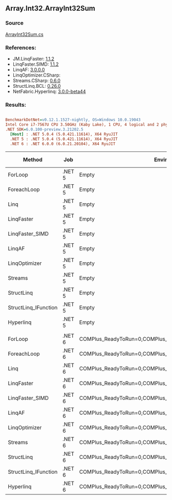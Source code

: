 ﻿## Array.Int32.ArrayInt32Sum

### Source
[ArrayInt32Sum.cs](../LinqBenchmarks/Array/Int32/ArrayInt32Sum.cs)

### References:
- JM.LinqFaster: [1.1.2](https://www.nuget.org/packages/JM.LinqFaster/1.1.2)
- LinqFaster.SIMD: [1.1.2](https://www.nuget.org/packages/LinqFaster.SIMD/1.0.3)
- LinqAF: [3.0.0.0](https://www.nuget.org/packages/LinqAF/3.0.0.0)
- LinqOptimizer.CSharp: [](https://www.nuget.org/packages/LinqOptimizer.CSharp/)
- Streams.CSharp: [0.6.0](https://www.nuget.org/packages/Streams.CSharp/0.6.0)
- StructLinq.BCL: [0.26.0](https://www.nuget.org/packages/StructLinq/0.26.0)
- NetFabric.Hyperlinq: [3.0.0-beta44](https://www.nuget.org/packages/NetFabric.Hyperlinq/3.0.0-beta44)

### Results:
``` ini

BenchmarkDotNet=v0.12.1.1527-nightly, OS=Windows 10.0.19043
Intel Core i7-7567U CPU 3.50GHz (Kaby Lake), 1 CPU, 4 logical and 2 physical cores
.NET SDK=6.0.100-preview.3.21202.5
  [Host] : .NET 5.0.4 (5.0.421.11614), X64 RyuJIT
  .NET 5 : .NET 5.0.4 (5.0.421.11614), X64 RyuJIT
  .NET 6 : .NET 6.0.0 (6.0.21.20104), X64 RyuJIT


```
|               Method |    Job |                                                   EnvironmentVariables |  Runtime | Count |         Mean |      Error |     StdDev |  Ratio | RatioSD |  Gen 0 | Gen 1 | Gen 2 | Allocated |
|--------------------- |------- |----------------------------------------------------------------------- |--------- |------ |-------------:|-----------:|-----------:|-------:|--------:|-------:|------:|------:|----------:|
|              ForLoop | .NET 5 |                                                                  Empty | .NET 5.0 |   100 |     43.75 ns |   0.144 ns |   0.128 ns |   1.00 |    0.00 |      - |     - |     - |         - |
|          ForeachLoop | .NET 5 |                                                                  Empty | .NET 5.0 |   100 |     44.09 ns |   0.115 ns |   0.096 ns |   1.01 |    0.00 |      - |     - |     - |         - |
|                 Linq | .NET 5 |                                                                  Empty | .NET 5.0 |   100 |    415.37 ns |   1.029 ns |   0.912 ns |   9.49 |    0.02 | 0.0153 |     - |     - |      32 B |
|           LinqFaster | .NET 5 |                                                                  Empty | .NET 5.0 |   100 |     57.88 ns |   0.152 ns |   0.142 ns |   1.32 |    0.01 |      - |     - |     - |         - |
|      LinqFaster_SIMD | .NET 5 |                                                                  Empty | .NET 5.0 |   100 |     11.62 ns |   0.037 ns |   0.033 ns |   0.27 |    0.00 |      - |     - |     - |         - |
|               LinqAF | .NET 5 |                                                                  Empty | .NET 5.0 |   100 |    212.72 ns |   0.416 ns |   0.325 ns |   4.86 |    0.01 |      - |     - |     - |         - |
|        LinqOptimizer | .NET 5 |                                                                  Empty | .NET 5.0 |   100 | 21,397.85 ns | 125.185 ns | 110.973 ns | 489.06 |    2.61 | 7.6599 |     - |     - |  16,151 B |
|              Streams | .NET 5 |                                                                  Empty | .NET 5.0 |   100 |    320.94 ns |   5.527 ns |   8.101 ns |   7.42 |    0.23 | 0.0992 |     - |     - |     208 B |
|           StructLinq | .NET 5 |                                                                  Empty | .NET 5.0 |   100 |     81.60 ns |   0.202 ns |   0.179 ns |   1.87 |    0.00 | 0.0153 |     - |     - |      32 B |
| StructLinq_IFunction | .NET 5 |                                                                  Empty | .NET 5.0 |   100 |     61.48 ns |   0.170 ns |   0.142 ns |   1.40 |    0.00 |      - |     - |     - |         - |
|            Hyperlinq | .NET 5 |                                                                  Empty | .NET 5.0 |   100 |     23.22 ns |   0.065 ns |   0.054 ns |   0.53 |    0.00 |      - |     - |     - |         - |
|                      |        |                                                                        |          |       |              |            |            |        |         |        |       |       |           |
|              ForLoop | .NET 6 | COMPlus_ReadyToRun=0,COMPlus_TC_QuickJitForLoops=1,COMPlus_TieredPGO=1 | .NET 6.0 |   100 |     43.62 ns |   0.082 ns |   0.069 ns |   1.00 |    0.00 |      - |     - |     - |         - |
|          ForeachLoop | .NET 6 | COMPlus_ReadyToRun=0,COMPlus_TC_QuickJitForLoops=1,COMPlus_TieredPGO=1 | .NET 6.0 |   100 |     43.39 ns |   0.142 ns |   0.126 ns |   0.99 |    0.00 |      - |     - |     - |         - |
|                 Linq | .NET 6 | COMPlus_ReadyToRun=0,COMPlus_TC_QuickJitForLoops=1,COMPlus_TieredPGO=1 | .NET 6.0 |   100 |    205.05 ns |   1.532 ns |   1.358 ns |   4.70 |    0.03 | 0.0153 |     - |     - |      32 B |
|           LinqFaster | .NET 6 | COMPlus_ReadyToRun=0,COMPlus_TC_QuickJitForLoops=1,COMPlus_TieredPGO=1 | .NET 6.0 |   100 |     49.72 ns |   0.172 ns |   0.161 ns |   1.14 |    0.00 |      - |     - |     - |         - |
|      LinqFaster_SIMD | .NET 6 | COMPlus_ReadyToRun=0,COMPlus_TC_QuickJitForLoops=1,COMPlus_TieredPGO=1 | .NET 6.0 |   100 |     10.71 ns |   0.057 ns |   0.051 ns |   0.25 |    0.00 |      - |     - |     - |         - |
|               LinqAF | .NET 6 | COMPlus_ReadyToRun=0,COMPlus_TC_QuickJitForLoops=1,COMPlus_TieredPGO=1 | .NET 6.0 |   100 |    207.96 ns |   0.878 ns |   0.821 ns |   4.77 |    0.02 |      - |     - |     - |         - |
|        LinqOptimizer | .NET 6 | COMPlus_ReadyToRun=0,COMPlus_TC_QuickJitForLoops=1,COMPlus_TieredPGO=1 | .NET 6.0 |   100 | 19,553.95 ns | 138.386 ns | 129.447 ns | 448.34 |    2.58 | 7.6904 |     - |     - |  16,103 B |
|              Streams | .NET 6 | COMPlus_ReadyToRun=0,COMPlus_TC_QuickJitForLoops=1,COMPlus_TieredPGO=1 | .NET 6.0 |   100 |    253.37 ns |   0.602 ns |   0.503 ns |   5.81 |    0.01 | 0.0992 |     - |     - |     208 B |
|           StructLinq | .NET 6 | COMPlus_ReadyToRun=0,COMPlus_TC_QuickJitForLoops=1,COMPlus_TieredPGO=1 | .NET 6.0 |   100 |     84.12 ns |   0.314 ns |   0.294 ns |   1.93 |    0.01 | 0.0153 |     - |     - |      32 B |
| StructLinq_IFunction | .NET 6 | COMPlus_ReadyToRun=0,COMPlus_TC_QuickJitForLoops=1,COMPlus_TieredPGO=1 | .NET 6.0 |   100 |     61.09 ns |   0.141 ns |   0.132 ns |   1.40 |    0.00 |      - |     - |     - |         - |
|            Hyperlinq | .NET 6 | COMPlus_ReadyToRun=0,COMPlus_TC_QuickJitForLoops=1,COMPlus_TieredPGO=1 | .NET 6.0 |   100 |     20.55 ns |   0.056 ns |   0.052 ns |   0.47 |    0.00 |      - |     - |     - |         - |
